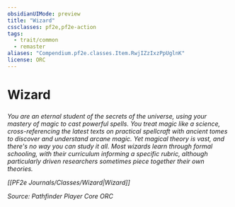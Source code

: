 ```yaml
---
obsidianUIMode: preview
title: "Wizard"
cssclasses: pf2e,pf2e-action
tags:
  - trait/common
  - remaster
aliases: "Compendium.pf2e.classes.Item.RwjIZzIxzPpUglnK"
license: ORC
---
```

# Wizard

### 






_You are an eternal student of the secrets of the universe, using your mastery of magic to cast powerful spells. You treat magic like a science, cross-referencing the latest texts on practical spellcraft with ancient tomes to discover and understand arcane magic. Yet magical theory is vast, and there's no way you can study it all. Most wizards learn through formal schooling, with their curriculum informing a specific rubric, although particularly driven researchers sometimes piece together their own theories._

_[[PF2e Journals/Classes/Wizard|Wizard]]_

*Source: Pathfinder Player Core*
*ORC*